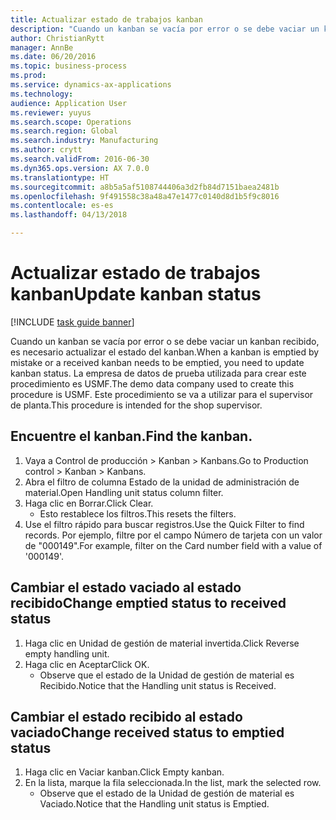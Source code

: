 ```yaml
--- 
title: Actualizar estado de trabajos kanban
description: "Cuando un kanban se vacía por error o se debe vaciar un kanban recibido, es necesario actualizar el estado del kanban."
author: ChristianRytt
manager: AnnBe
ms.date: 06/20/2016
ms.topic: business-process
ms.prod: 
ms.service: dynamics-ax-applications
ms.technology: 
audience: Application User
ms.reviewer: yuyus
ms.search.scope: Operations
ms.search.region: Global
ms.search.industry: Manufacturing
ms.author: crytt
ms.search.validFrom: 2016-06-30
ms.dyn365.ops.version: AX 7.0.0
ms.translationtype: HT
ms.sourcegitcommit: a8b5a5af5108744406a3d2fb84d7151baea2481b
ms.openlocfilehash: 9f491558c38a48a47e1477c0140d8d1b5f9c8016
ms.contentlocale: es-es
ms.lasthandoff: 04/13/2018

---
```

# <a name="update-kanban-status"></a><span data-ttu-id="e6f08-103">Actualizar estado de trabajos kanban</span><span class="sxs-lookup"><span data-stu-id="e6f08-103">Update kanban status</span></span>

[!INCLUDE [task guide banner](../../includes/task-guide-banner.md)]

<span data-ttu-id="e6f08-104">Cuando un kanban se vacía por error o se debe vaciar un kanban recibido, es necesario actualizar el estado del kanban.</span><span class="sxs-lookup"><span data-stu-id="e6f08-104">When a kanban is emptied by mistake or a received kanban needs to be emptied, you need to update kanban status.</span></span> <span data-ttu-id="e6f08-105">La empresa de datos de prueba utilizada para crear este procedimiento es USMF.</span><span class="sxs-lookup"><span data-stu-id="e6f08-105">The demo data company used to create this procedure is USMF.</span></span> <span data-ttu-id="e6f08-106">Este procedimiento se va a utilizar para el supervisor de planta.</span><span class="sxs-lookup"><span data-stu-id="e6f08-106">This procedure is intended for the shop supervisor.</span></span>


## <a name="find-the-kanban"></a><span data-ttu-id="e6f08-107">Encuentre el kanban.</span><span class="sxs-lookup"><span data-stu-id="e6f08-107">Find the kanban.</span></span>
1. <span data-ttu-id="e6f08-108">Vaya a Control de producción > Kanban > Kanbans.</span><span class="sxs-lookup"><span data-stu-id="e6f08-108">Go to Production control > Kanban > Kanbans.</span></span>
2. <span data-ttu-id="e6f08-109">Abra el filtro de columna Estado de la unidad de administración de material.</span><span class="sxs-lookup"><span data-stu-id="e6f08-109">Open Handling unit status column filter.</span></span>
3. <span data-ttu-id="e6f08-110">Haga clic en Borrar.</span><span class="sxs-lookup"><span data-stu-id="e6f08-110">Click Clear.</span></span>
    * <span data-ttu-id="e6f08-111">Esto restablece los filtros.</span><span class="sxs-lookup"><span data-stu-id="e6f08-111">This resets the filters.</span></span>  
4. <span data-ttu-id="e6f08-112">Use el filtro rápido para buscar registros.</span><span class="sxs-lookup"><span data-stu-id="e6f08-112">Use the Quick Filter to find records.</span></span> <span data-ttu-id="e6f08-113">Por ejemplo, filtre por el campo Número de tarjeta con un valor de "000149".</span><span class="sxs-lookup"><span data-stu-id="e6f08-113">For example, filter on the Card number field with a value of '000149'.</span></span>

## <a name="change-emptied-status-to-received-status"></a><span data-ttu-id="e6f08-114">Cambiar el estado vaciado al estado recibido</span><span class="sxs-lookup"><span data-stu-id="e6f08-114">Change emptied status to received status</span></span>
1. <span data-ttu-id="e6f08-115">Haga clic en Unidad de gestión de material invertida.</span><span class="sxs-lookup"><span data-stu-id="e6f08-115">Click Reverse empty handling unit.</span></span>
2. <span data-ttu-id="e6f08-116">Haga clic en Aceptar</span><span class="sxs-lookup"><span data-stu-id="e6f08-116">Click OK.</span></span>
    * <span data-ttu-id="e6f08-117">Observe que el estado de la Unidad de gestión de material es Recibido.</span><span class="sxs-lookup"><span data-stu-id="e6f08-117">Notice that the Handling unit status is Received.</span></span>  

## <a name="change-received-status-to-emptied-status"></a><span data-ttu-id="e6f08-118">Cambiar el estado recibido al estado vaciado</span><span class="sxs-lookup"><span data-stu-id="e6f08-118">Change received status to emptied status</span></span>
1. <span data-ttu-id="e6f08-119">Haga clic en Vaciar kanban.</span><span class="sxs-lookup"><span data-stu-id="e6f08-119">Click Empty kanban.</span></span>
2. <span data-ttu-id="e6f08-120">En la lista, marque la fila seleccionada.</span><span class="sxs-lookup"><span data-stu-id="e6f08-120">In the list, mark the selected row.</span></span>
    * <span data-ttu-id="e6f08-121">Observe que el estado de la Unidad de gestión de material es Vaciado.</span><span class="sxs-lookup"><span data-stu-id="e6f08-121">Notice that the Handling unit status is Emptied.</span></span>  


